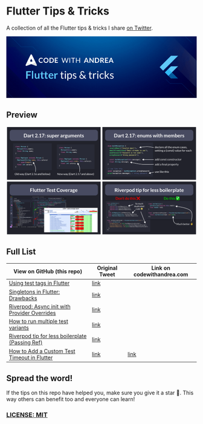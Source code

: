 # Flutter Tips & Tricks

A collection of all the Flutter tips & tricks I share [on Twitter](https://twitter.com/biz84).

![](code-with-andrea-banner.png)

## Preview

![](flutter-tips-preview.png)

## Full List

| View on GitHub (this repo) | Original Tweet | Link on codewithandrea.com |
| -------------------------- | -------------- | -------------------------- |
| [Using test tags in Flutter](tips/0058-using-test-tags/index.md) | [link](https://twitter.com/biz84/status/1543957714254053377) | |
| [Singletons in Flutter: Drawbacks](tips/0057-singletons-flutter/index.md) | [link](https://twitter.com/biz84/status/1539287086729244673) ||
| [Riverpod: Async init with Provider Overrides](tips/0056-async-init-provider-overrides/index.md) | [link](https://twitter.com/biz84/status/1537796968503705601) ||
| [How to run multiple test variants](tips/0055-run-multiple-test-variants/index.md) | [link](https://twitter.com/biz84/status/1537117778817204225) ||
| [Riverpod tip for less boilerplate (Passing Ref)](tips/0054-riverpod-tip-less-boilerplate/index.md) | [link](https://twitter.com/biz84/status/1534773316145356801) ||
| [How to Add a Custom Test Timeout in Flutter](tips/0052-custom-test-timeout/index.md) | [link](https://twitter.com/biz84/status/1528747329804812289) | [link](https://codewithandrea.com/tips/custom-test-timeout-flutter/) |

## Spread the word!

If the tips on this repo have helped you, make sure you give it a star 🌟. This way others can benefit too and everyone can learn!

### [LICENSE: MIT](LICENSE.md)